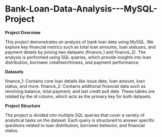 # Bank-Loan-Data-Analysis---MySQL-Project

**Project Overview**

This project demonstrates an analysis of bank loan data using MySQL. We explore key financial metrics such as total loan amounts, loan statuses, and payment details by joining two datasets (finance_1 and finance_2). The analysis is performed using SQL queries, which provide insights into loan distribution, borrower creditworthiness, and payment performance.

**Datasets**

finance_1: Contains core loan details like issue date, loan amount, loan status, and more.
finance_2: Contains additional financial data such as revolving balance, total payment, and last credit pull date.
These tables are related by the id column, which acts as the primary key for both datasets.

**Project Structure**

The project is divided into multiple SQL queries that cover a variety of analytical tasks on the dataset. Each query is structured to answer specific questions related to loan distribution, borrower behavior, and financial status.

